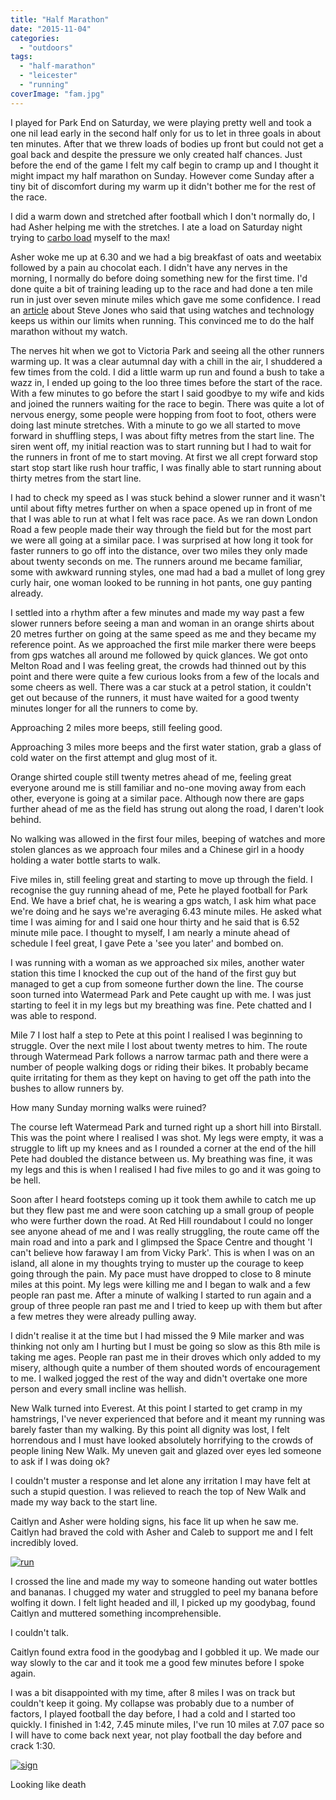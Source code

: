 ```yaml
---
title: "Half Marathon"
date: "2015-11-04"
categories: 
  - "outdoors"
tags: 
  - "half-marathon"
  - "leicester"
  - "running"
coverImage: "fam.jpg"
---
```


I played for Park End on Saturday, we were playing pretty well and took a one nil lead early in the second half only for us to let in three goals in about ten minutes. After that we threw loads of bodies up front but could not get a goal back and despite the pressure we only created half chances. Just before the end of the game I felt my calf begin to cramp up and I thought it might impact my half marathon on Sunday. However come Sunday after a tiny bit of discomfort during my warm up it didn't bother me for the rest of the race.

I did a warm down and stretched after football which I don't normally do, I had Asher helping me with the stretches. I ate a load on Saturday night trying to [carbo load](https://www.youtube.com/watch?v=9-e5y-3dyUs) myself to the max!

Asher woke me up at 6.30 and we had a big breakfast of oats and weetabix followed by a pain au chocolat each. I didn't have any nerves in the morning, I normally do before doing something new for the first time. I'd done quite a bit of training leading up to the race and had done a ten mile run in just over seven minute miles which gave me some confidence. I read an [article](http://fittish.deadspin.com/steve-jones-raw-starting-and-finishing-a-marathon-does-1735884995) about Steve Jones who said that using watches and technology keeps us within our limits when running. This convinced me to do the half marathon without my watch.

The nerves hit when we got to Victoria Park and seeing all the other runners warming up. It was a clear autumnal day with a chill in the air, I shuddered a few times from the cold. I did a little warm up run and found a bush to take a wazz in, I ended up going to the loo three times before the start of the race. With a few minutes to go before the start I said goodbye to my wife and kids and joined the runners waiting for the race to begin. There was quite a lot of nervous energy, some people were hopping from foot to foot, others were doing last minute stretches. With a minute to go we all started to move forward in shuffling steps, I was about fifty metres from the start line. The siren went off, my initial reaction was to start running but I had to wait for the runners in front of me to start moving. At first we all crept forward stop start stop start like rush hour traffic, I was finally able to start running about thirty metres from the start line.

I had to check my speed as I was stuck behind a slower runner and it wasn't until about fifty metres further on when a space opened up in front of me that I was able to run at what I felt was race pace. As we ran down London Road a few people made their way through the field but for the most part we were all going at a similar pace. I was surprised at how long it took for faster runners to go off into the distance, over two miles they only made about twenty seconds on me. The runners around me became familiar, some with awkward running styles, one mad had a bad a mullet of long grey curly hair, one woman looked to be running in hot pants, one guy panting already.

I settled into a rhythm after a few minutes and made my way past a few slower runners before seeing a man and woman in an orange shirts about 20 metres further on going at the same speed as me and they became my reference point. As we approached the first mile marker there were beeps from gps watches all around me followed by quick glances. We got onto Melton Road and I was feeling great, the crowds had thinned out by this point and there were quite a few curious looks from a few of the locals and some cheers as well. There was a car stuck at a petrol station, it couldn't get out because of the runners, it must have waited for a good twenty minutes longer for all the runners to come by.

Approaching 2 miles more beeps, still feeling good.

Approaching 3 miles more beeps and the first water station, grab a glass of cold water on the first attempt and glug most of it.

Orange shirted couple still twenty metres ahead of me, feeling great everyone around me is still familiar and no-one moving away from each other, everyone is going at a similar pace. Although now there are gaps further ahead of me as the field has strung out along the road, I daren't look behind.

No walking was allowed in the first four miles, beeping of watches and more stolen glances as we approach four miles and a Chinese girl in a hoody holding a water bottle starts to walk.

Five miles in, still feeling great and starting to move up through the field. I recognise the guy running ahead of me, Pete he played football for Park End. We have a brief chat, he is wearing a gps watch, I ask him what pace we're doing and he says we're averaging 6.43 minute miles. He asked what time I was aiming for and I said one hour thirty and he said that is 6.52 minute mile pace. I thought to myself, I am nearly a minute ahead of schedule I feel great, I gave Pete a 'see you later' and bombed on.

I was running with a woman as we approached six miles, another water station this time I knocked the cup out of the hand of the first guy but managed to get a cup from someone further down the line. The course soon turned into Watermead Park and Pete caught up with me. I was just starting to feel it in my legs but my breathing was fine. Pete chatted and I was able to respond.

Mile 7 I lost half a step to Pete at this point I realised I was beginning to struggle. Over the next mile I lost about twenty metres to him. The route through Watermead Park follows a narrow tarmac path and there were a number of people walking dogs or riding their bikes. It probably became quite irritating for them as they kept on having to get off the path into the bushes to allow runners by.

How many Sunday morning walks were ruined?

The course left Watermead Park and turned right up a short hill into Birstall. This was the point where I realised I was shot. My legs were empty, it was a struggle to lift up my knees and as I rounded a corner at the end of the hill Pete had doubled the distance between us. My breathing was fine, it was my legs and this is when I realised I had five miles to go and it was going to be hell.

Soon after I heard footsteps coming up it took them awhile to catch me up but they flew past me and were soon catching up a small group of people who were further down the road. At Red Hill roundabout I could no longer see anyone ahead of me and I was really struggling, the route came off the main road and into a park and I glimpsed the Space Centre and thought 'I can't believe how faraway I am from Vicky Park'. This is when I was on an island, all alone in my thoughts trying to muster up the courage to keep going through the pain. My pace must have dropped to close to 8 minute miles at this point. My legs were killing me and I began to walk and a few people ran past me. After a minute of walking I started to run again and a group of three people ran past me and I tried to keep up with them but after a few metres they were already pulling away.

I didn't realise it at the time but I had missed the 9 Mile marker and was thinking not only am I hurting but I must be going so slow as this 8th mile is taking me ages. People ran past me in their droves which only added to my misery, although quite a number of them shouted words of encouragement to me. I walked jogged the rest of the way and didn't overtake one more person and every small incline was hellish.

New Walk turned into Everest. At this point I started to get cramp in my hamstrings, I've never experienced that before and it meant my running was barely faster than my walking. By this point all dignity was lost, I felt horrendous and I must have looked absolutely horrifying to the crowds of people lining New Walk. My uneven gait and glazed over eyes led someone to ask if I was doing ok?

I couldn't muster a response and let alone any irritation I may have felt at such a stupid question. I was relieved to reach the top of New Walk and made my way back to the start line.

Caitlyn and Asher were holding signs, his face lit up when he saw me. Caitlyn had braved the cold with Asher and Caleb to support me and I felt incredibly loved.

[![run](images/run.jpg)](http://thecroggy.com/wp-content/uploads/2015/11/run.jpg)

I crossed the line and made my way to someone handing out water bottles and bananas. I chugged my water and struggled to peel my banana before wolfing it down. I felt light headed and ill, I picked up my goodybag, found Caitlyn and muttered something incomprehensible.

I couldn't talk.

Caitlyn found extra food in the goodybag and I gobbled it up. We made our way slowly to the car and it took me a good few minutes before I spoke again.

I was a bit disappointed with my time, after 8 miles I was on track but couldn't keep it going. My collapse was probably due to a number of factors, I played football the day before, I had a cold and I started too quickly. I finished in 1:42, 7.45 minute miles, I've run 10 miles at 7.07 pace so I will have to come back next year, not play football the day before and crack 1:30.

[![sign](images/sign.jpg)](http://thecroggy.com/wp-content/uploads/2015/11/sign.jpg)

Looking like death
